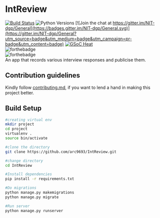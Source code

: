 # IntReview
[![Build Status](https://travis-ci.org/arc9693/IntReview.svg?branch=master)](https://travis-ci.org/arc9693/IntReview)
![Python Versions](https://img.shields.io/pypi/pyversions/django.svg?style=flat)
[![Join the chat at https://gitter.im/NIT-dgp/General](https://badges.gitter.im/NIT-dgp/General.svg)](https://gitter.im/NIT-dgp/General?utm_source=badge&utm_medium=badge&utm_campaign=pr-badge&utm_content=badge)
[![GSoC Heat](https://img.shields.io/badge/GSoC%20Heat-2019-orange.svg)](https://nitdgpos.github.io/gsoc_heat)
<br>
![forthebadge](https://forthebadge.com/images/badges/made-with-python.svg)<br>
![forthebadge](https://forthebadge.com/images/badges/built-with-love.svg)<br>
An app that records various interview responses and publicise them.

## Contribution guidelines
Kindly follow [contributing.md](contributing.md), if you want to lend a hand in making this project better.

## Build Setup

```bash
#creating virtual env
mkdir project
cd project
virtualenv .
source bin/activate

#clone the directory
git clone https://github.com/arc9693/IntReview.git

#change directory
cd IntReview

#Install dependencies
pip install -r requirements.txt

#Do migrations
python manage.py makemigrations
python manage.py migrate

#Run server
python manage.py runserver
```
